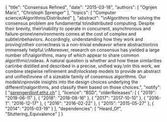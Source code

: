 {
    "title": "Consensus Refined",
    "date": "2015-03-18",
    "authors": [
        "Ognjen Maric",
        "Christoph Sprenger"
    ],
    "topics": [
        "Computer science/Algorithms/Distributed"
    ],
    "abstract": "\nAlgorithms for solving the consensus problem are fundamental to\ndistributed computing. Despite their brevity, their\nability to operate in concurrent, asynchronous and failure-prone\nenvironments comes at the cost of complex and subtle\nbehaviors. Accordingly, understanding how they work and proving\ntheir correctness is a non-trivial endeavor where abstraction\nis immensely helpful.\nMoreover, research on consensus has yielded a large number of\nalgorithms, many of which appear to share common algorithmic\nideas. A natural question is whether and how these similarities can\nbe distilled and described in a precise, unified way.\nIn this work, we combine stepwise refinement and\nlockstep models to provide an abstract and unified\nview of a sizeable family of consensus algorithms. Our models\nprovide insights into the design choices underlying the different\nalgorithms, and classify them based on those choices.",
    "notify": [
        "sprenger@inf.ethz.ch"
    ],
    "licence": "BSD",
    "olderReleases": [
        {
            "2019": "2019-06-11"
        },
        {
            "2018": "2018-08-16"
        },
        {
            "2017": "2017-10-10"
        },
        {
            "2016-1": "2016-12-17"
        },
        {
            "2016": "2016-02-22"
        },
        {
            "2015": "2015-05-27"
        },
        {
            "2014": "2015-03-19"
        }
    ],
    "dependencies": [
        "Heard_Of",
        "Stuttering_Equivalence"
    ]
}
